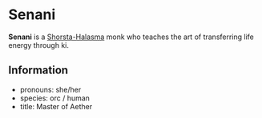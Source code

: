 # Senani

**Senani** is a [Shorsta-Halasma](../shorsta-halasma.md) monk who teaches the art of transferring life energy through ki.

## Information

- pronouns: she/her
- species: orc / human
- title: Master of Aether
